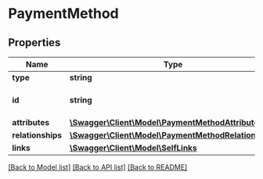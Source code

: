 # PaymentMethod

## Properties
Name | Type | Description | Notes
------------ | ------------- | ------------- | -------------
**type** | **string** |  | [optional] 
**id** | **string** | Payment-methods&#x60;s ID | [optional] 
**attributes** | [**\Swagger\Client\Model\PaymentMethodAttributes**](PaymentMethodAttributes.md) |  | [optional] 
**relationships** | [**\Swagger\Client\Model\PaymentMethodRelationships**](PaymentMethodRelationships.md) |  | [optional] 
**links** | [**\Swagger\Client\Model\SelfLinks**](SelfLinks.md) |  | [optional] 

[[Back to Model list]](../README.md#documentation-for-models) [[Back to API list]](../README.md#documentation-for-api-endpoints) [[Back to README]](../README.md)


